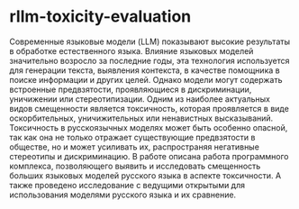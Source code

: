 # rllm-toxicity-evaluation
Современные языковые модели (LLM) показывают высокие результаты в обработке естественного языка. Влияние языковых моделей значительно возросло за последние годы, эта технология используется для генерации текста, выявления контекста, в качестве помощника в поиске информации и других целей. Однако модели могут содержать встроенные предвзятости, проявляющиеся в дискриминации, уничижении или стереотипизации. Одним из наиболее актуальных видов смещенности является токсичность, которая проявляется в виде оскорбительных, уничижительных или ненавистных высказываний. Токсичность в русскоязычных моделях может быть особенно опасной, так как она не только отражает существующие предвзятости в обществе, но и может усиливать их, распространяя негативные стереотипы и дискриминацию. В работе описана работа программного комплекса, позволяющего выявить и исследовать смещенность больших языковых моделей русского языка в аспекте токсичности. А также проведено исследование с ведущими открытыми для использования моделями русского языка и их сравнение.
